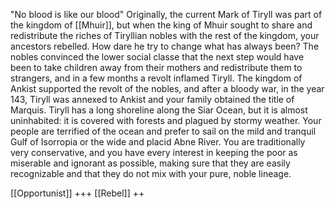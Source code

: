 "No blood is like our blood"
Originally, the current Mark of Tiryll was part of the kingdom of [[Mhuir]], but when the king of Mhuir sought to share and redistribute the riches of Tiryllian nobles with the rest of the kingdom, your ancestors rebelled. How dare he try to change what has always been? The nobles convinced the lower social classe that the next step would have been to take children away from their mothers and redistribute them to strangers, and in a few months a revolt inflamed Tiryll. The kingdom of Ankist supported the revolt of the nobles, and after a bloody war, in the year 143, Tiryll was annexed to Ankist and your family obtained the title of Marquis. Tiryll has a long shoreline along the Siar Ocean, but it is almost uninhabited: it is covered with forests and plagued by stormy weather. Your people are terrified of the ocean and prefer to sail on the mild and tranquil Gulf of Isorropia or the wide and placid Abne River. You are traditionally very conservative, and you have every interest in keeping the poor as miserable and ignorant as possible, making sure that they are easily recognizable and that they do not mix with your pure, noble lineage.

[[Opportunist]] +++
[[Rebel]] ++
